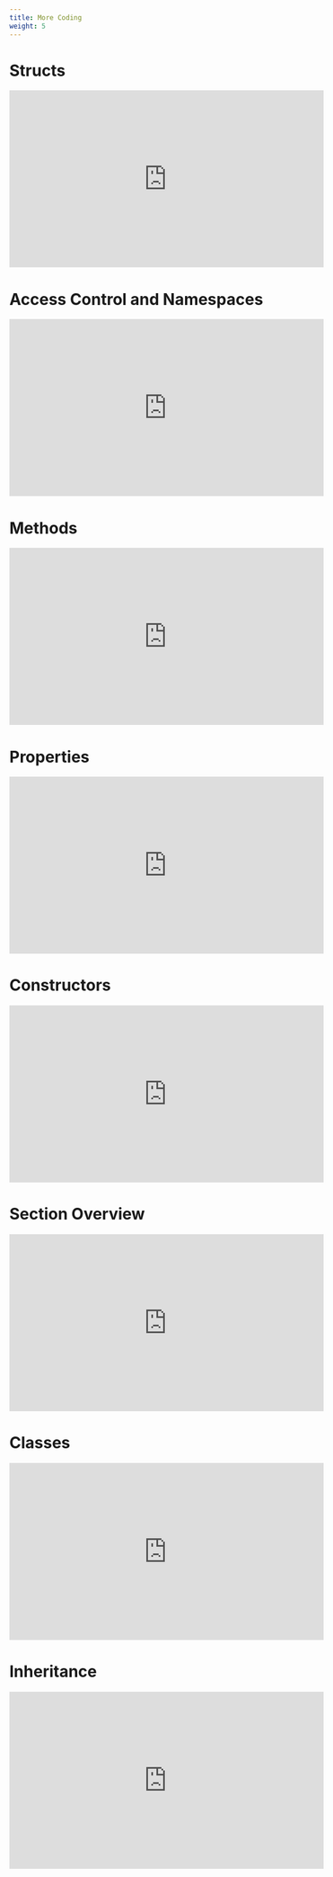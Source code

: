```yaml
---
title: More Coding
weight: 5
---
```


# Structs
<iframe width="560" height="315" src="https://www.youtube.com/embed/Y3eluVq_a_I" title="YouTube video player" frameborder="0" allow="accelerometer; autoplay; clipboard-write; encrypted-media; gyroscope; picture-in-picture" allowfullscreen></iframe>

# Access Control and Namespaces
<iframe width="560" height="315" src="https://www.youtube.com/embed/OygCMFmWuGE" title="YouTube video player" frameborder="0" allow="accelerometer; autoplay; clipboard-write; encrypted-media; gyroscope; picture-in-picture" allowfullscreen></iframe>

# Methods 
<iframe width="560" height="315" src="https://www.youtube.com/embed/ykIhvnl8vU4" title="YouTube video player" frameborder="0" allow="accelerometer; autoplay; clipboard-write; encrypted-media; gyroscope; picture-in-picture" allowfullscreen></iframe>

# Properties 
<iframe width="560" height="315" src="https://www.youtube.com/embed/jhQ8W0geUQI" title="YouTube video player" frameborder="0" allow="accelerometer; autoplay; clipboard-write; encrypted-media; gyroscope; picture-in-picture" allowfullscreen></iframe>

# Constructors 
<iframe width="560" height="315" src="https://www.youtube.com/embed/ulPGqAZ5NyQ" title="YouTube video player" frameborder="0" allow="accelerometer; autoplay; clipboard-write; encrypted-media; gyroscope; picture-in-picture" allowfullscreen></iframe>

# Section Overview
<iframe width="560" height="315" src="https://www.youtube.com/embed/zNRTjTX-dJQ" title="YouTube video player" frameborder="0" allow="accelerometer; autoplay; clipboard-write; encrypted-media; gyroscope; picture-in-picture" allowfullscreen></iframe>

# Classes 
<iframe width="560" height="315" src="https://www.youtube.com/embed/KSL3d983RYE" title="YouTube video player" frameborder="0" allow="accelerometer; autoplay; clipboard-write; encrypted-media; gyroscope; picture-in-picture" allowfullscreen></iframe>

# Inheritance 
<iframe width="560" height="315" src="https://www.youtube.com/embed/tlf6d_Nc7PI" title="YouTube video player" frameborder="0" allow="accelerometer; autoplay; clipboard-write; encrypted-media; gyroscope; picture-in-picture" allowfullscreen></iframe>

